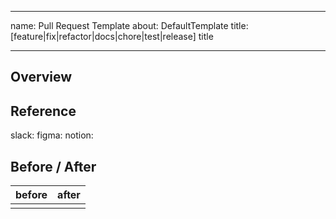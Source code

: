 - - - -
name: Pull Request Template
about: DefaultTemplate
title: [feature|fix|refactor|docs|chore|test|release] title
- - - -

## Overview

## Reference

slack: 
figma: 
notion: 

## Before / After

| before       | after        |
| ------------ | ------------ |
| <img src=""> | <img src=""> |

